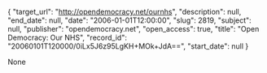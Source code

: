 {
  "target_url": "http://opendemocracy.net/ournhs", 
  "description": null, 
  "end_date": null, 
  "date": "2006-01-01T12:00:00", 
  "slug": 2819, 
  "subject": null, 
  "publisher": "opendemocracy.net", 
  "open_access": true, 
  "title": "Open Democracy: Our NHS", 
  "record_id": "20060101T120000/0iLx5J6z95LgKH+MOk+JdA==", 
  "start_date": null
}

None